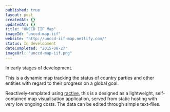 ```yaml
---
published: true
layout: post
createdAt: {}
updatedAt: {}
title: "UNCCD IIF Map"
imageId: "unccd-map-iif"
website: "http://unccd-iif-map.netlify.com/"
status: In development
dateCompleted: "2015-08-27"
imageUrl: "unccd-map-iif.png"
---
```




In early stages of development. 

This is a dynamic map tracking the status of country parties and other entities with regard to their progress on a global goal. 

Reactively-templated using [ractive](http://www.ractivejs.org), this is a designed as a lightweight, self-contained map visualisation application, served from static hosting with very low ongoing costs. The data can be edited through simple text-files.
